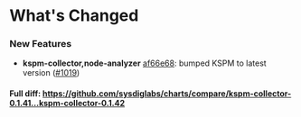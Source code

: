 # What's Changed

### New Features
- **kspm-collector,node-analyzer** [af66e68](https://github.com/sysdiglabs/charts/commit/af66e68abcc2d0345ec84c93b7cba1f65a8b0a97): bumped KSPM to latest version ([#1019](https://github.com/sysdiglabs/charts/issues/1019))

#### Full diff: https://github.com/sysdiglabs/charts/compare/kspm-collector-0.1.41...kspm-collector-0.1.42
